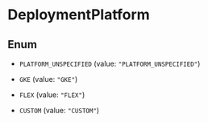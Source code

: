 
# DeploymentPlatform

## Enum


* `PLATFORM_UNSPECIFIED` (value: `"PLATFORM_UNSPECIFIED"`)

* `GKE` (value: `"GKE"`)

* `FLEX` (value: `"FLEX"`)

* `CUSTOM` (value: `"CUSTOM"`)



